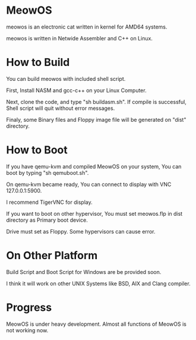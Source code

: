 # MeowOS
meowos is an electronic cat written in kernel for AMD64 systems.

meowos is written in Netwide Assembler and C++ on Linux.

# How to Build
You can build meowos with included shell script. 

First, Install NASM and gcc-c++ on your Linux Computer. 

Next, clone the code, and type "sh buildasm.sh". If compile is successful, Shell script will quit without error messages.

Finaly, some Binary files and Floppy image file will be generated on "dist" directory.


# How to Boot
If you have qemu-kvm and compiled MeowOS on your system, You can boot by typing "sh qemuboot.sh". 

On qemu-kvm became ready, You can connect to display with VNC 127.0.0.1:5900.

I recommend TigerVNC for display.

If you want to boot on other hypervisor, You must set meowos.flp in dist directory as Primary boot device.

Drive must set as Floppy. Some hypervisors can cause error.


# On Other Platform
Build Script and Boot Script for Windows are be provided soon.

I think it will work on other UNIX Systems like BSD, AIX and Clang compiler.


# Progress
MeowOS is under heavy development. Almost all functions of MeowOS is not working now.
